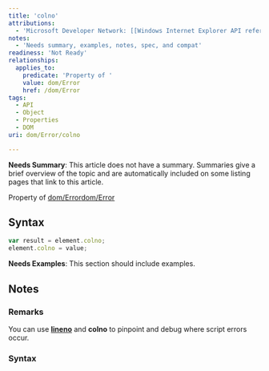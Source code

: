 ```yaml
---
title: 'colno'
attributions:
  - 'Microsoft Developer Network: [[Windows Internet Explorer API reference](http://msdn.microsoft.com/en-us/library/ie/hh828809%28v=vs.85%29.aspx) Article]'
notes:
  - 'Needs summary, examples, notes, spec, and compat'
readiness: 'Not Ready'
relationships:
  applies_to:
    predicate: 'Property of '
    value: dom/Error
    href: /dom/Error
tags:
  - API
  - Object
  - Properties
  - DOM
uri: dom/Error/colno

---
```

**Needs Summary**: This article does not have a summary. Summaries give a brief overview of the topic and are automatically included on some listing pages that link to this article.

Property of [dom/Error](/dom/Error)[dom/Error](/dom/Error)

## Syntax

``` js
var result = element.colno;
element.colno = value;
```

**Needs Examples**: This section should include examples.

## Notes

### Remarks

You can use [**lineno**](/dom/Error/lineno) and **colno** to pinpoint and debug where script errors occur.

### Syntax
